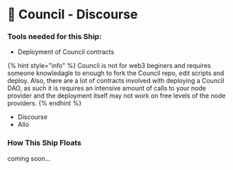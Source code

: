 # 🤹 Council - Discourse

### Tools needed for this Ship:

* Deployment of Council contracts

{% hint style="info" %}
Council is not for web3 beginers and requires someone knowledagle to enough to fork the Council repo, edit scripts and deploy. Also, there are a lot of contracts involved with deploying a Council DAO, as such it is requires an intensive amount of calls to your node provider and the deployment itself may not work on free levels of the node providers.
{% endhint %}

* Discourse
* Allo

### How This Ship Floats

coming soon...
